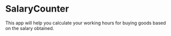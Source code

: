 # SalaryCounter
This app will help you calculate your working hours for buying goods based on the salary obtained.

